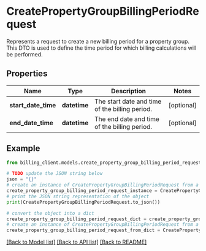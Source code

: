 # CreatePropertyGroupBillingPeriodRequest

Represents a request to create a new billing period for a property group.  This DTO is used to define the time period for which billing calculations will be performed.

## Properties

Name | Type | Description | Notes
------------ | ------------- | ------------- | -------------
**start_date_time** | **datetime** | The start date and time of the billing period. | [optional] 
**end_date_time** | **datetime** | The end date and time of the billing period. | [optional] 

## Example

```python
from billing_client.models.create_property_group_billing_period_request import CreatePropertyGroupBillingPeriodRequest

# TODO update the JSON string below
json = "{}"
# create an instance of CreatePropertyGroupBillingPeriodRequest from a JSON string
create_property_group_billing_period_request_instance = CreatePropertyGroupBillingPeriodRequest.from_json(json)
# print the JSON string representation of the object
print(CreatePropertyGroupBillingPeriodRequest.to_json())

# convert the object into a dict
create_property_group_billing_period_request_dict = create_property_group_billing_period_request_instance.to_dict()
# create an instance of CreatePropertyGroupBillingPeriodRequest from a dict
create_property_group_billing_period_request_from_dict = CreatePropertyGroupBillingPeriodRequest.from_dict(create_property_group_billing_period_request_dict)
```
[[Back to Model list]](../README.md#documentation-for-models) [[Back to API list]](../README.md#documentation-for-api-endpoints) [[Back to README]](../README.md)


